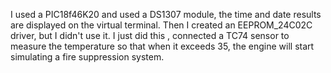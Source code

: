 I used a PIC18f46K20 and used a DS1307 module, the time and date results are displayed on the virtual terminal.
Then I created an EEPROM_24C02C driver, but I didn't use it. I just did this ,
connected a TC74 sensor to measure the temperature so that when it exceeds 35, the engine will start simulating a fire suppression system.
